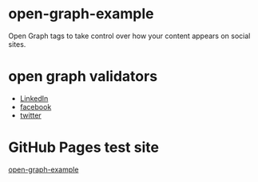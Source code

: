 # open-graph-example

Open Graph tags to take control over how your content appears on social sites.

# open graph validators

- [LinkedIn](https://www.linkedin.com/post-inspector/)
- [facebook](https://developers.facebook.com/tools/debug/sharing/)
- [twitter](https://cards-dev.twitter.com/validator)

# GitHub Pages test site

[open-graph-example](https://ralphsmith80.github.io/open-graph-example/)
